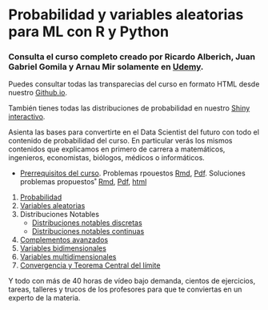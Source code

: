 # Probabilidad y variables aleatorias para ML con R y Python

### Consulta el curso completo creado por Ricardo Alberich, Juan Gabriel Gomila y Arnau Mir solamente en [Udemy](https://www.udemy.com/course/probabilidad-y-variables-aleatorias-para-ml-con-r-y-python/?couponCode=B85F8D52148DF5AAD8F7).

Puedes consultar todas las transparecias del curso en formato HTML desde nuestro [Github.io](https://joanby.github.io/bookdown-probabilidad/).

También tienes todas las distribuciones de probabilidad en nuestro [Shiny interactivo](https://joanby.shinyapps.io/DistribucionesNotables/).

Asienta las bases para convertirte en el Data Scientist del futuro con todo el contenido de probabilidad del curso. En particular verás los mismos contenidos que explicamos en primero de carrera a matemáticos, ingenieros, economistas, biólogos, médicos o informáticos. 

+ [Prerrequisitos del curso](https://joanby.github.io/probabilidad/Tema_0_Prerequisitos#1). Problemas rpouestos [Rmd](https://github.com/joanby/probabilidad/blob/master/ejercicios/Tema%200%20-%20Combinatoria.Rmd), [Pdf](https://github.com/joanby/probabilidad/blob/master/ejercicios/Tema-0---Combinatoria.pdf). Soluciones problemas propuestos˚ [Rmd](https://github.com/joanby/probabilidad/blob/master/ejercicios/Tema-0%20-%20Combinatoria_SOLUCIONES.Rmd),  [Pdf](https://github.com/joanby/probabilidad/blob/master/ejercicios/Tema-0%20-%20Combinatoria_SOLUCIONES.pdf),  [html](https://github.com/joanby/probabilidad/blob/master/ejercicios/Tema-0%20-%20Combinatoria_SOLUCIONES.html)


1. [Probabilidad](https://joanby.github.io/probabilidad/Tema_1_Probabilidad#1)
2. [Variables aleatorias](https://joanby.github.io/probabilidad/Tema_2_VA#1)
3. Distribuciones Notables
    + [Distribuciones notables discretas](https://joanby.github.io/probabilidad/Tema_3_1_Notables#1)
    + [Distribuciones notables continuas](https://joanby.github.io/probabilidad/Tema_3_2_Notables#1)
4. [Complementos avanzados](https://joanby.github.io/probabilidad/Tema_4_Momentos#1)
5. [Variables bidimensionales](https://joanby.github.io/probabilidad/Tema_5_Varias_Variables#1)
6. [Variables multidimensionales](https://joanby.github.io/probabilidad/Tema_6_Varias_Variables#1)
7. [Convergencia y Teorema Central del límite](https://joanby.github.io/probabilidad/Tema_7_TCL#1)


Y todo con más de 40 horas de vídeo bajo demanda, cientos de ejercicios, tareas, talleres y trucos de los profesores para que te conviertas en un experto de la materia.
